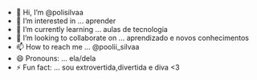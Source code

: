 - 👋 Hi, I’m @polisilvaa
- 👀 I’m interested in ... aprender
- 🌱 I’m currently learning ... aulas de tecnologia
- 💞️ I’m looking to collaborate on ... aprendizado e novos conhecimentos
- 📫 How to reach me ... @poolii_silvaa
- 😄 Pronouns: ... ela/dela
- ⚡ Fun fact: ... sou extrovertida,divertida e diva <3

<!---
polisilvaa/polisilvaa is a ✨ special ✨ repository because its `README.md` (this file) appears on your GitHub profile.
You can click the Preview link to take a look at your changes.
--->
